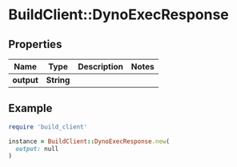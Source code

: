 # BuildClient::DynoExecResponse

## Properties

| Name | Type | Description | Notes |
| ---- | ---- | ----------- | ----- |
| **output** | **String** |  |  |

## Example

```ruby
require 'build_client'

instance = BuildClient::DynoExecResponse.new(
  output: null
)
```

